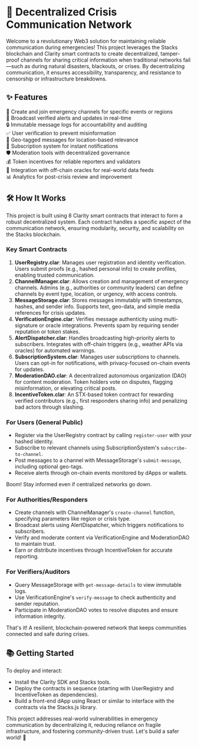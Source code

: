 # 🚨 Decentralized Crisis Communication Network

Welcome to a revolutionary Web3 solution for maintaining reliable communication during emergencies! This project leverages the Stacks blockchain and Clarity smart contracts to create decentralized, tamper-proof channels for sharing critical information when traditional networks fail—such as during natural disasters, blackouts, or crises. By decentralizing communication, it ensures accessibility, transparency, and resistance to censorship or infrastructure breakdowns.

## ✨ Features

🚨 Create and join emergency channels for specific events or regions  
📡 Broadcast verified alerts and updates in real-time  
🔒 Immutable message logs for accountability and auditing  
✅ User verification to prevent misinformation  
📍 Geo-tagged messages for location-based relevance  
🔔 Subscription system for instant notifications  
🛡️ Moderation tools with decentralized governance  
💰 Token incentives for reliable reporters and validators  
🔄 Integration with off-chain oracles for real-world data feeds  
📊 Analytics for post-crisis review and improvement

## 🛠 How It Works

This project is built using 8 Clarity smart contracts that interact to form a robust decentralized system. Each contract handles a specific aspect of the communication network, ensuring modularity, security, and scalability on the Stacks blockchain.

### Key Smart Contracts

1. **UserRegistry.clar**: Manages user registration and identity verification. Users submit proofs (e.g., hashed personal info) to create profiles, enabling trusted communication.  
2. **ChannelManager.clar**: Allows creation and management of emergency channels. Admins (e.g., authorities or community leaders) can define channels by event type, location, or urgency, with access controls.  
3. **MessageStorage.clar**: Stores messages immutably with timestamps, hashes, and sender info. Supports text, geo-data, and simple media references for crisis updates.  
4. **VerificationEngine.clar**: Verifies message authenticity using multi-signature or oracle integrations. Prevents spam by requiring sender reputation or token stakes.  
5. **AlertDispatcher.clar**: Handles broadcasting high-priority alerts to subscribers. Integrates with off-chain triggers (e.g., weather APIs via oracles) for automated warnings.  
6. **SubscriptionSystem.clar**: Manages user subscriptions to channels. Users can opt-in for notifications, with privacy-focused on-chain events for updates.  
7. **ModerationDAO.clar**: A decentralized autonomous organization (DAO) for content moderation. Token holders vote on disputes, flagging misinformation, or elevating critical posts.  
8. **IncentiveToken.clar**: An STX-based token contract for rewarding verified contributors (e.g., first responders sharing info) and penalizing bad actors through slashing.

### For Users (General Public)

- Register via the UserRegistry contract by calling `register-user` with your hashed identity.  
- Subscribe to relevant channels using SubscriptionSystem's `subscribe-to-channel`.  
- Post messages to a channel with MessageStorage's `submit-message`, including optional geo-tags.  
- Receive alerts through on-chain events monitored by dApps or wallets.

Boom! Stay informed even if centralized networks go down.

### For Authorities/Responders

- Create channels with ChannelManager's `create-channel` function, specifying parameters like region or crisis type.  
- Broadcast alerts using AlertDispatcher, which triggers notifications to subscribers.  
- Verify and moderate content via VerificationEngine and ModerationDAO to maintain trust.  
- Earn or distribute incentives through IncentiveToken for accurate reporting.

### For Verifiers/Auditors

- Query MessageStorage with `get-message-details` to view immutable logs.  
- Use VerificationEngine's `verify-message` to check authenticity and sender reputation.  
- Participate in ModerationDAO votes to resolve disputes and ensure information integrity.

That's it! A resilient, blockchain-powered network that keeps communities connected and safe during crises.

## 📚 Getting Started

To deploy and interact:  
- Install the Clarity SDK and Stacks tools.  
- Deploy the contracts in sequence (starting with UserRegistry and IncentiveToken as dependencies).  
- Build a front-end dApp using React or similar to interface with the contracts via the Stacks.js library.

This project addresses real-world vulnerabilities in emergency communication by decentralizing it, reducing reliance on fragile infrastructure, and fostering community-driven trust. Let's build a safer world! 🚀